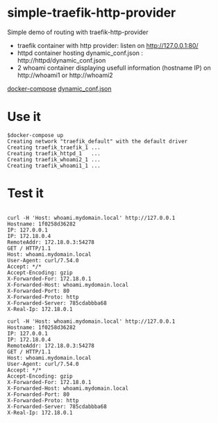 # simple-traefik-http-provider
Simple demo of routing with traefik-http-provider

* traefik container with http provider: listen on http://127.0.0.1:80/
* httpd container  hosting dynamic_conf.json : http://httpd/dynamic_conf.json
* 2 whoami container displaying usefull information (hostname IP)  on http://whoami1 or http://whoami2

[docker-compose](docker-compose.yml)
[dynamic_conf.json](dynamic_conf.json)

# Use it
```
$docker-compose up
Creating network "traefik_default" with the default driver
Creating traefik_traefik_1 ... 
Creating traefik_httpd_1   ... 
Creating traefik_whoami2_1 ... 
Creating traefik_whoami1_1 ... 
```

# Test it
```

curl -H 'Host: whoami.mydomain.local' http://127.0.0.1
Hostname: 1f0258d36282
IP: 127.0.0.1
IP: 172.18.0.4
RemoteAddr: 172.18.0.3:54278
GET / HTTP/1.1
Host: whoami.mydomain.local
User-Agent: curl/7.54.0
Accept: */*
Accept-Encoding: gzip
X-Forwarded-For: 172.18.0.1
X-Forwarded-Host: whoami.mydomain.local
X-Forwarded-Port: 80
X-Forwarded-Proto: http
X-Forwarded-Server: 785cdabbba68
X-Real-Ip: 172.18.0.1

curl -H 'Host: whoami.mydomain.local' http://127.0.0.1
Hostname: 1f0258d36282
IP: 127.0.0.1
IP: 172.18.0.4
RemoteAddr: 172.18.0.3:54278
GET / HTTP/1.1
Host: whoami.mydomain.local
User-Agent: curl/7.54.0
Accept: */*
Accept-Encoding: gzip
X-Forwarded-For: 172.18.0.1
X-Forwarded-Host: whoami.mydomain.local
X-Forwarded-Port: 80
X-Forwarded-Proto: http
X-Forwarded-Server: 785cdabbba68
X-Real-Ip: 172.18.0.1
```

